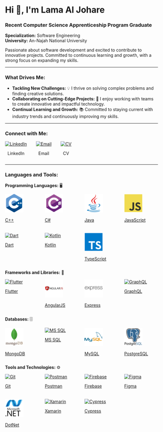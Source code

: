 # Hi 👋, I'm Lama Al Johare

### Recent Computer Science Apprenticeship Program Graduate
**Specialization:** Software Engineering  
**University:** An-Najah National University

Passionate about software development and excited to contribute to innovative projects. Committed to continuous learning and growth, with a strong focus on expanding my skills.

---

### What Drives Me:
- **Tackling New Challenges:** 💡 I thrive on solving complex problems and finding creative solutions.
- **Collaborating on Cutting-Edge Projects:** 🤝 I enjoy working with teams to create innovative and impactful technology.
- **Continual Learning and Growth:** 📚 Committed to staying current with industry trends and continuously improving my skills.

---

### Connect with Me:

<div style="display: flex; gap: 30px; align-items: center; flex-wrap: wrap;">
  <div style="text-align: center;">
    <a href="https://linkedin.com/in/lma-al-johare" target="_blank" rel="noopener noreferrer">
      <img src="https://raw.githubusercontent.com/rahuldkjain/github-profile-readme-generator/master/src/images/icons/Social/linked-in-alt.svg" alt="LinkedIn" width="40" height="40"/>
    </a>
    <p>LinkedIn</p>
  </div>
  <div style="text-align: center;">
    <a href="mailto:lmaaljohare@gmail.com">
      <img src="https://www.telegraph.co.uk/content/dam/technology/2015/12/11/gmail-envelope_trans_NvBQzQNjv4BqqVzuuqpFlyLIwiB6NTmJwfSVWeZ_vEN7c6bHu2jJnT8.jpg?imwidth=680" alt="Email" width="40" height="40"/>
    </a>
    <p>Email</p>
  </div>
  <div style="text-align: center;">
    <a href="https://docs.google.com/document/d/1kiJuWvkAvET5Xrr7zYhI4P44RJ_DvPLgaf8kfnESo2k/edit?usp=sharing">
      <img src="https://cdn-icons-png.flaticon.com/512/10764/10764027.png" alt="CV" width="40" height="40"/>
    </a>
    <p>CV</p>
  </div>
</div>

---

### Languages and Tools:

**Programming Languages:** 🖥️  
<div style="display: grid; grid-template-columns: repeat(auto-fit, minmax(100px, 1fr)); gap: 20px;">
  <a href="https://www.cplusplus.com/" target="_blank" rel="noopener noreferrer">
    <img src="https://raw.githubusercontent.com/devicons/devicon/master/icons/cplusplus/cplusplus-original.svg" alt="C++" width="60" height="60"/>
    <p>C++</p>
  </a>
  <a href="https://www.w3schools.com/cs/" target="_blank" rel="noopener noreferrer">
    <img src="https://raw.githubusercontent.com/devicons/devicon/master/icons/csharp/csharp-original.svg" alt="C#" width="60" height="60"/>
    <p>C#</p>
  </a>
  <a href="https://www.java.com" target="_blank" rel="noopener noreferrer">
    <img src="https://raw.githubusercontent.com/devicons/devicon/master/icons/java/java-original.svg" alt="Java" width="60" height="60"/>
    <p>Java</p>
  </a>
  <a href="https://developer.mozilla.org/en-US/docs/Web/JavaScript" target="_blank" rel="noopener noreferrer">
    <img src="https://raw.githubusercontent.com/devicons/devicon/master/icons/javascript/javascript-original.svg" alt="JavaScript" width="60" height="60"/>
    <p>JavaScript</p>
  </a>
  <a href="https://dart.dev" target="_blank" rel="noopener noreferrer">
    <img src="https://www.vectorlogo.zone/logos/dartlang/dartlang-icon.svg" alt="Dart" width="60" height="60"/>
    <p>Dart</p>
  </a>
  <a href="https://kotlinlang.org" target="_blank" rel="noopener noreferrer">
    <img src="https://www.vectorlogo.zone/logos/kotlinlang/kotlinlang-icon.svg" alt="Kotlin" width="60" height="60"/>
    <p>Kotlin</p>
  </a>
  <a href="https://www.typescriptlang.org/" target="_blank" rel="noopener noreferrer">
    <img src="https://raw.githubusercontent.com/devicons/devicon/master/icons/typescript/typescript-original.svg" alt="TypeScript" width="60" height="60"/>
    <p>TypeScript</p>
  </a>
</div>

**Frameworks and Libraries:** 🔧  
<div style="display: grid; grid-template-columns: repeat(auto-fit, minmax(100px, 1fr)); gap: 20px;">
  <a href="https://flutter.dev" target="_blank" rel="noopener noreferrer">
    <img src="https://www.vectorlogo.zone/logos/flutterio/flutterio-icon.svg" alt="Flutter" width="60" height="60"/>
    <p>Flutter</p>
  </a>
  <a href="https://angular.io" target="_blank" rel="noopener noreferrer">
    <img src="https://raw.githubusercontent.com/devicons/devicon/master/icons/angularjs/angularjs-original-wordmark.svg" alt="AngularJS" width="60" height="60"/>
    <p>AngularJS</p>
  </a>
  <a href="https://expressjs.com" target="_blank" rel="noopener noreferrer">
    <img src="https://raw.githubusercontent.com/devicons/devicon/master/icons/express/express-original-wordmark.svg" alt="Express" width="60" height="60"/>
    <p>Express</p>
  </a>
  <a href="https://graphql.org" target="_blank" rel="noopener noreferrer">
    <img src="https://www.vectorlogo.zone/logos/graphql/graphql-icon.svg" alt="GraphQL" width="60" height="60"/>
    <p>GraphQL</p>
  </a>
</div>

**Databases:** 🗄️  
<div style="display: grid; grid-template-columns: repeat(auto-fit, minmax(100px, 1fr)); gap: 20px;">
  <a href="https://www.mongodb.com/" target="_blank" rel="noopener noreferrer">
    <img src="https://raw.githubusercontent.com/devicons/devicon/master/icons/mongodb/mongodb-original-wordmark.svg" alt="MongoDB" width="60" height="60"/>
    <p>MongoDB</p>
  </a>
  <a href="https://www.microsoft.com/en-us/sql-server" target="_blank" rel="noopener noreferrer">
    <img src="https://www.svgrepo.com/show/303229/microsoft-sql-server-logo.svg" alt="MS SQL" width="60" height="60"/>
    <p>MS SQL</p>
  </a>
  <a href="https://www.mysql.com/" target="_blank" rel="noopener noreferrer">
    <img src="https://raw.githubusercontent.com/devicons/devicon/master/icons/mysql/mysql-original-wordmark.svg" alt="MySQL" width="60" height="60"/>
    <p>MySQL</p>
  </a>
  <a href="https://www.postgresql.org" target="_blank" rel="noopener noreferrer">
    <img src="https://raw.githubusercontent.com/devicons/devicon/master/icons/postgresql/postgresql-original-wordmark.svg" alt="PostgreSQL" width="60" height="60"/>
    <p>PostgreSQL</p>
  </a>
</div>

**Tools and Technologies:** ⚙️  
<div style="display: grid; grid-template-columns: repeat(auto-fit, minmax(100px, 1fr)); gap: 20px;">
  <a href="https://git-scm.com/" target="_blank" rel="noopener noreferrer">
    <img src="https://www.vectorlogo.zone/logos/git-scm/git-scm-icon.svg" alt="Git" width="60" height="60"/>
    <p>Git</p>
  </a>
  <a href="https://www.postman.com" target="_blank" rel="noopener noreferrer">
    <img src="https://www.vectorlogo.zone/logos/getpostman/getpostman-icon.svg" alt="Postman" width="60" height="60"/>
    <p>Postman</p>
  </a>
  <a href="https://firebase.google.com/" target="_blank" rel="noopener noreferrer">
    <img src="https://www.vectorlogo.zone/logos/firebase/firebase-icon.svg" alt="Firebase" width="60" height="60"/>
    <p>Firebase</p>
  </a>
  <a href="https://www.figma.com/" target="_blank" rel="noopener noreferrer">
    <img src="https://www.vectorlogo.zone/logos/figma/figma-icon.svg" alt="Figma" width="60" height="60"/>
    <p>Figma</p>
  </a>
  <a href="https://dotnet.microsoft.com/" target="_blank" rel="noopener noreferrer">
    <img src="https://raw.githubusercontent.com/devicons/devicon/master/icons/dot-net/dot-net-original-wordmark.svg" alt="DotNet" width="60" height="60"/>
    <p>DotNet</p>
  </a>
  <a href="https://dotnet.microsoft.com/apps/xamarin" target="_blank" rel="noopener noreferrer">
    <img src="https://raw.githubusercontent.com/detain/svg-logos/780f25886640cef088af994181646db2f6b1a3f8/svg/xamarin.svg" alt="Xamarin" width="60" height="60"/>
    <p>Xamarin</p>
  </a>
  <a href="https://www.cypress.io" target="_blank" rel="noopener noreferrer">
    <img src="https://raw.githubusercontent.com/simple-icons/simple-icons/6e46ec1fc23b60c8fd0d2f2ff46db82e16dbd75f/icons/cypress.svg" alt="Cypress" width="60" height="60"/>
    <p>Cypress</p>
  </a>
</div>
